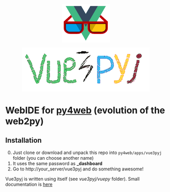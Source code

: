 <p align="center">
  <img width = "150" src="https://raw.githubusercontent.com/valq7711/vue3pyj/master/static/vue3pyj_logo.png">
</p>
<p align="center">
  <img src="https://raw.githubusercontent.com/valq7711/vue3pyj/master/static/vue3pyj_art1.png">
</p>

# WebIDE for [py4web](http://py4web.com) (evolution of the web2py) 
## Installation
0. Just clone or download and unpack this repo into `py4web/apps/vue3pyj` folder (you can choose another name)
1. It uses the same password as **\_dashboard**
2. Go to http://your_server/vue3pyj and do something awesome!

Vue3pyj is written using itself (see *vue3pyj/vuepy* folder). Small documentation is [here](https://github.com/valq7711/vue2pyj)  
